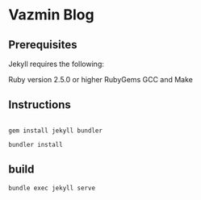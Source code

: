 # Vazmin Blog

## Prerequisites

Jekyll requires the following:

Ruby version 2.5.0 or higher
RubyGems
GCC and Make

## Instructions

```shell

gem install jekyll bundler

bundler install

```

## build
```shell
bundle exec jekyll serve
```
